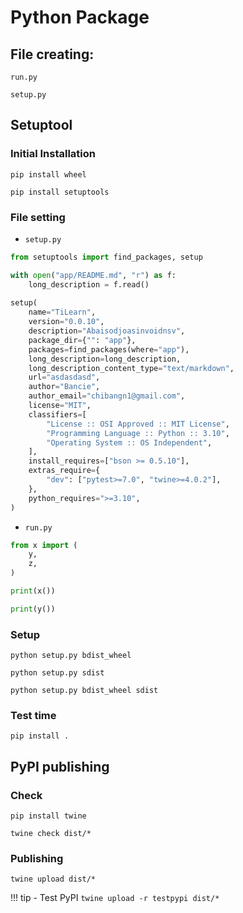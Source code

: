 # Python Package
## File creating:
```
run.py
```
```
setup.py
```
## Setuptool
### Initial Installation
```
pip install wheel
```

```
pip install setuptools
```

### File setting
- ``setup.py``

```py
from setuptools import find_packages, setup

with open("app/README.md", "r") as f:
    long_description = f.read()
    
setup(
    name="TiLearn",
    version="0.0.10",
    description="Abaisodjoasinvoidnsv",
    package_dir={"": "app"},
    packages=find_packages(where="app"),
    long_description=long_description,
    long_description_content_type="text/markdown",
    url="asdasdasd",
    author="Bancie",
    author_email="chibangn1@gmail.com",
    license="MIT",
    classifiers=[
        "License :: OSI Approved :: MIT License",
        "Programming Language :: Python :: 3.10",
        "Operating System :: OS Independent",
    ],
    install_requires=["bson >= 0.5.10"],
    extras_require={
        "dev": ["pytest>=7.0", "twine>=4.0.2"],
    },
    python_requires=">=3.10",
)
```

- ``run.py``

```py
from x import (
    y,
    z,
)

print(x())

print(y())
```

### Setup
```
python setup.py bdist_wheel
```

```
python setup.py sdist
```

```
python setup.py bdist_wheel sdist
```

### Test time
```
pip install .
```

## PyPI publishing
### Check
```
pip install twine
```
```
twine check dist/*
```
### Publishing
```
twine upload dist/*
```

!!! tip
    - Test PyPI
    ```
    twine upload -r testpypi dist/*
    ```